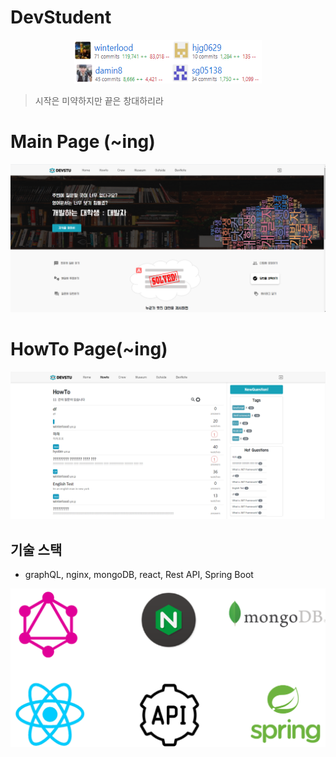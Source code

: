 # DevStudent


<center><img src="/img/contributors.png" width="300" height="70"></center>

> 시작은 미약하지만 끝은 창대하리라

# Main Page (~ing)

![img](./img/mainPage.PNG)

# HowTo Page(~ing)

![img](./img/howToPage.PNG)

## 기술 스택

- graphQL, nginx, mongoDB, react, Rest API, Spring Boot

![img](./img/stack.PNG)
